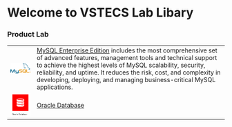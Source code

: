 # Welcome to VSTECS Lab Libary
### Product Lab ###
|  | |
| ------------- | ------------- |
| <img src="/img/mysql/mysql.png" width=300>   | [MySQL Enterprise Edition](Mysql) includes the most comprehensive set of advanced features, management tools and technical support to achieve the highest levels of MySQL scalability, security, reliability, and uptime. It reduces the risk, cost, and complexity in developing, deploying, and managing business-critical MySQL applications.
| <img src="/img/odb/odb.png" width=300>   | [Oracle Database](odb)

